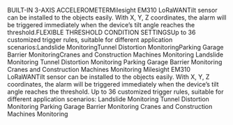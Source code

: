 BUILT-IN 3-AXIS ACCELEROMETERMilesight EM310 LoRaWANTilt sensor can be installed to the objects easily. With X, Y, Z coordinates, the alarm will be triggered immediately when the device’s tilt angle reaches the threshold.FLEXIBLE THRESHOLD CONDITION SETTINGSUp to 36 customized trigger rules, suitable for different application scenarios:Landslide MonitoringTunnel Distortion MonitoringParking Garage Barrier MonitoringCranes and Construction Machines Monitoring
Landslide Monitoring
Tunnel Distortion Monitoring
Parking Garage Barrier Monitoring
Cranes and Construction Machines Monitoring
Milesight EM310 LoRaWANTilt sensor can be installed to the objects easily. With X, Y, Z coordinates, the alarm will be triggered immediately when the device’s tilt angle reaches the threshold.
Up to 36 customized trigger rules, suitable for different application scenarios:
Landslide Monitoring
Tunnel Distortion Monitoring
Parking Garage Barrier Monitoring
Cranes and Construction Machines Monitoring
